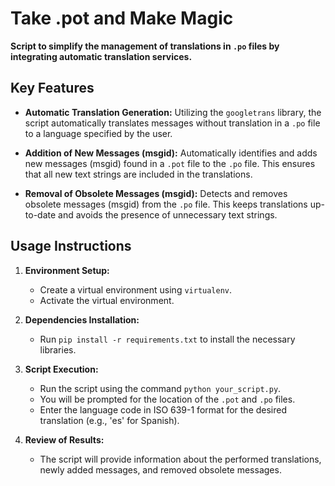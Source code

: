 # Take .pot and Make Magic

**Script to simplify the management of translations in `.po` files by integrating automatic translation services.**

## Key Features

- **Automatic Translation Generation:** Utilizing the `googletrans` library, the script automatically translates messages without translation in a `.po` file to a language specified by the user.

- **Addition of New Messages (msgid):** Automatically identifies and adds new messages (msgid) found in a `.pot` file to the `.po` file. This ensures that all new text strings are included in the translations.

- **Removal of Obsolete Messages (msgid):** Detects and removes obsolete messages (msgid) from the `.po` file. This keeps translations up-to-date and avoids the presence of unnecessary text strings.

## Usage Instructions

1. **Environment Setup:**
    - Create a virtual environment using `virtualenv`.
    - Activate the virtual environment.

2. **Dependencies Installation:**
    - Run `pip install -r requirements.txt` to install the necessary libraries.

3. **Script Execution:**
    - Run the script using the command `python your_script.py`.
    - You will be prompted for the location of the `.pot` and `.po` files.
    - Enter the language code in ISO 639-1 format for the desired translation (e.g., 'es' for Spanish).

4. **Review of Results:**
    - The script will provide information about the performed translations, newly added messages, and removed obsolete messages.

